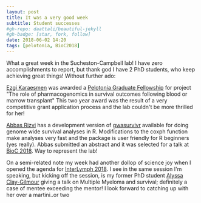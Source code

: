 ```yaml
---
layout: post
title: It was a very good week
subtitle: Student successes 
#gh-repo: daattali/beautiful-jekyll
#gh-badge: [star, fork, follow]
date: 2018-06-02 14:20
tags: [pelotonia, BioC2018]
---
```


What a great week in the Sucheston-Campbell lab! I have zero accomplishments to report, but thank god I have 2 PhD students, who keep achieving great things! Without further ado:

[Ezgi Karaesmen](https://karaesmen.github.io) was awarded a [Pelotonia Graduate Fellowship](https://cancer.osu.edu/research-and-education/pelotonia-funded-research/pelotonia-fellowship-program) for project "The role of pharmacogenomics in survival outcomes following blood or marrow transplant" This two year award was the result of a very competitive grant application process and the lab couldn't be more thrilled for her!

[Abbas Rizvi](https://scholar.google.ca/citations?user=AkjWKAsAAAAJ&hl=en) has a development version of [gwasurvivr](https://bioconductor.org/packages/3.8/bioc/html/gwasurvivr.html) available for doing genome wide survival analyses in R. Modifications to the coxph function make analyses very fast and the package is user friendly for R beginners (yes really). Abbas submitted an abstract and it was selected for a talk at [BioC 2018](https://bioc2018.bioconductor.org/talks-community). Way to represent the lab!

On a semi-related note my week had another dollop of science joy when I opened the agenda for [InterLymph 2018](https://epi.grants.cancer.gov/InterLymph/). I see in the same session I'm speaking, but kicking off the session, is my former PhD student [Alyssa Clay-Gilmour](https://www.linkedin.com/in/alyssaiclay/) giving a talk on Multiple Myeloma and survival; definitely a case of mentee exceeding the mentor! I look forward to catching up with her over a martini..or two 
